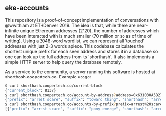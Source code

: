 ## eke-accounts

This repository is a proof-of-concept implementation of conversations
with @wwithiam at ETHDenver 2019. The idea is that, while there are
near-infinite unique Ethereum addresses (2^20), the number of addresses
which have been interacted with is much smaller (70 million or so as of
time of writing). Using a 2048-word wordlist, we can represent all
'touched' addresses with just 2-3 words apiece. This codebase calculates
the shortest unique prefix for each seen address and stores it in a
database so one can look up the full address from its 'shorthash'. It
also implements a simple HTTP server to help query the database
remotely.

As a service to the community, a server running this software is hosted
at shorthash.coopertech.co. Example usage:
```bash
$ curl shorthash.coopertech.co/current-block
{"current_block": 8137}
$ curl shorthash.coopertech.co/account-by-address?address=0x631030A5B27B07288a45696F189E1114f12A81c0
{"prefix": "arrest scare", "suffix": "toward thing", "shorthash": "arrest scare family", "address": "0x631030A5B27B07288a45696F189E1114f12A81c0"}
$ curl shorthash.coopertech.co/accounts-by-prefix?prefix=arrest%20scare
[{"prefix": "arrest scare", "suffix": "pony emerge", "shorthash": "arrest scare motion", "address": "0x6310B020fD98044957995092090F17F04e52cdfD"}, {"prefix": "arrest scare", "suffix": "toward thing", "shorthash": "arrest scare family", "address": "0x631030A5B27B07288a45696F189E1114f12A81c0"}]
```
